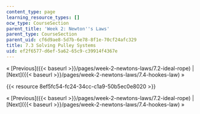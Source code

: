 ```yaml
---
content_type: page
learning_resource_types: []
ocw_type: CourseSection
parent_title: 'Week 2: Newton''s Laws'
parent_type: CourseSection
parent_uid: cf6d9ae8-5d7b-6e78-8f1e-70cf24afc329
title: 7.3 Solving Pulley Systems
uid: ef2f6577-d6ef-5a62-65c9-c39914f4367e
---
```


« [Previous]({{< baseurl >}}/pages/week-2-newtons-laws/7.2-ideal-rope) | [Next]({{< baseurl >}}/pages/week-2-newtons-laws/7.4-hookes-law) »

{{< resource 8ef5fc54-fc24-34cc-c1a9-50b5ec0e8020 >}}

« [Previous]({{< baseurl >}}/pages/week-2-newtons-laws/7.2-ideal-rope) | [Next]({{< baseurl >}}/pages/week-2-newtons-laws/7.4-hookes-law) »